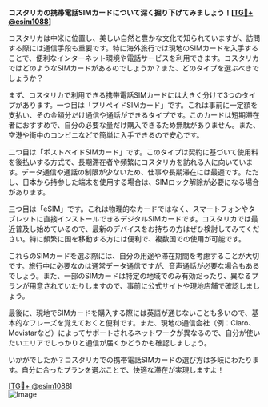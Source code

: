 **コスタリカの携帯電話SIMカードについて深く掘り下げてみましょう！[[TG💪+ @esim1088](https://t.me/s/esim1088)]**

コスタリカは中米に位置し、美しい自然と豊かな文化で知られていますが、訪問する際には通信手段も重要です。特に海外旅行では現地のSIMカードを入手することで、便利なインターネット環境や電話サービスを利用できます。コスタリカではどのようなSIMカードがあるのでしょうか？また、どのタイプを選ぶべきでしょうか？

まず、コスタリカで利用できる携帯電話SIMカードには大きく分けて3つのタイプがあります。一つ目は「プリペイドSIMカード」です。これは事前に一定額を支払い、その金額分だけ通信や通話ができるタイプです。このカードは短期滞在者におすすめで、自分の必要な量だけ購入できるため無駄がありません。また、空港や街中のコンビニなどで簡単に入手できるので安心です。

二つ目は「ポストペイドSIMカード」です。このタイプは契約に基づいて使用料を後払いする方式で、長期滞在者や頻繁にコスタリカを訪れる人に向いています。データ通信や通話の制限が少ないため、仕事や長期滞在には最適です。ただし、日本から持参した端末を使用する場合は、SIMロック解除が必要になる場合があります。

三つ目は「eSIM」です。これは物理的なカードではなく、スマートフォンやタブレットに直接インストールできるデジタルSIMカードです。コスタリカでは最近普及し始めているので、最新のデバイスをお持ちの方はぜひ検討してみてください。特に頻繁に国を移動する方には便利で、複数国での使用が可能です。

これらのSIMカードを選ぶ際には、自分の用途や滞在期間を考慮することが大切です。旅行中に必要なのは通常データ通信ですが、音声通話が必要な場合もあるでしょう。また、一部のSIMカードは特定の地域でのみ有効だったり、異なるプランが用意されていたりしますので、事前に公式サイトや現地店舗で確認しましょう。

最後に、現地でSIMカードを購入する際には英語が通じないことも多いので、基本的なフレーズを覚えておくと便利です。また、現地の通信会社（例：Claro、Movistarなど）によってサポートされるネットワークが異なるので、自分が使いたいエリアでしっかりと通信が届くかどうかも確認しましょう。

いかがでしたか？コスタリカでの携帯電話SIMカードの選び方は多岐にわたります。自分に合ったプランを選ぶことで、快適な滞在が実現しますよ！

[[TG💪+ @esim1088](https://t.me/s/esim1088)]  
![Image](https://i.postimg.cc/Y0z9fWf4/image.png)